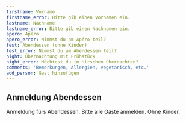 ```yaml
---
firstname: Vorname
firstname_error: Bitte gib einen Vornamen ein.
lastname: Nachname
lastname_error: Bitte gib einen Nachnamen ein.
apero: Apéro
apero_error: Nimmst du am Apéro teil?
fest: Abendessen (ohne Kinder)
fest_error: Nimmst du am Abendessen teil?
night: Übernachtung mit Frühstück
night_error: Möchtest du im Hirschen übernachten?
comments: 'Bemerkungen, Allergien, vegetarisch, etc.'
add_person: Gast hinzufügen
---
```

## Anmeldung Abendessen

Anmeldung fürs Abendessen. Bitte alle Gäste anmelden. Ohne Kinder.
